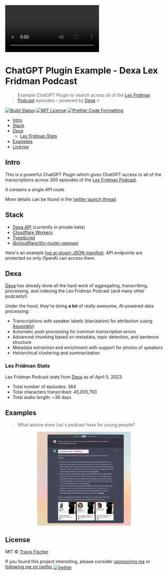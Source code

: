 <video src="https://user-images.githubusercontent.com/552829/230789960-e6c33215-fcb6-43b3-aa29-2d7a3ccd78dc.mp4" controls="controls">
</video>

# ChatGPT Plugin Example - Dexa Lex Fridman Podcast <!-- omit in toc -->

> Example ChatGPT Plugin to search across all of the [Lex Fridman Podcast](https://lexfridman.com/podcast/) episodes – powered by [Dexa](https://dexa.ai) 🔥

[![Build Status](https://github.com/transitive-bullshit/chatgpt-plugin-ts/actions/workflows/test.yml/badge.svg)](https://github.com/transitive-bullshit/chatgpt-plugin-ts/actions/workflows/test.yml) [![MIT License](https://img.shields.io/badge/license-MIT-blue)](https://github.com/transitive-bullshit/chatgpt-plugin-ts/blob/main/license) [![Prettier Code Formatting](https://img.shields.io/badge/code_style-prettier-brightgreen.svg)](https://prettier.io)

- [Intro](#intro)
- [Stack](#stack)
- [Dexa](#dexa)
  - [Lex Fridman Stats](#lex-fridman-stats)
- [Examples](#examples)
- [License](#license)

## Intro

This is a powerful ChatGPT Plugin which gives ChatGPT access to all of the transcriptions across 300 episodes of the [Lex Fridman Podcast](https://lexfridman.com/podcast/).

It contains a single API route.

More details can be found in the [twitter launch thread](https://twitter.com/transitive_bs/status/1643990888417464332).

## Stack

- [Dexa API](https://dexa.ai/) (currently in private beta)
- [Cloudflare Workers](https://workers.cloudflare.com/)
- [TypeScript](https://www.typescriptlang.org/)
- [@cloudflare/itty-router-openapi](https://github.com/cloudflare/itty-router-openapi)

Here's an example [live ai-plugin JSON manifest](https://chatgpt-plugin-dexa-lex-fridman.transitive-bullshit.workers.dev/.well-known/ai-plugin.json). API endpoints are protected so only OpenAI can access them.

## Dexa

[Dexa](https://dexa.ai) has already done all the hard work of aggregating, transcribing, processing, and indexing the Lex Fridman Podcast (and many other podcasts!).

Under the hood, they're doing **a lot** of really awesome, AI-powered data processing:

- Transcriptions with speaker labels (diarization) for attribution (using [Assembly](https://assemblyai.com))
- Automatic post-processing for common transcription errors
- Advanced chunking based on metadata, topic detection, and sentence structure
- Metadata extraction and enrichment with support for photos of speakers
- Heirarchical clustering and summarization

### Lex Fridman Stats

Lex Fridman Podcast stats from [Dexa](https://dexa.ai/) as of April 5, 2023:

- Total number of episodes: 364
- Total characters transcribed: 45,005,793
- Total audio length: ~36 days

## Examples

> What advice does Lex's podcast have for young people?

<p align="center">
  <img src="/media/advice-for-youth-opt.jpg" alt="What advice does Lex's podcast have for young people?" width="300px">
</p>

## License

MIT © [Travis Fischer](https://transitivebullsh.it)

If you found this project interesting, please consider [sponsoring me](https://github.com/sponsors/transitive-bullshit) or <a href="https://twitter.com/transitive_bs">following me on twitter <img src="https://storage.googleapis.com/saasify-assets/twitter-logo.svg" alt="twitter" height="24px" align="center"></a>
